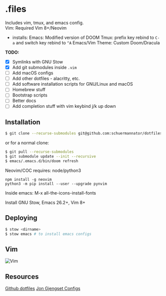 # .files
Includes vim, tmux, and emacs config.  
Vim: Required Vim 8+/Neovim
- installs:
Emacs: Modified version of DOOM
Tmux: prefix key rebind to `C-a` and switch key rebind to `^A`
Emacs/Vim Theme: Custom Doom/Dracula    

**TODO:**
- [x] Symlinks with GNU Stow
- [x] Add git submodules inside `.vim`  
- [ ] Add macOS configs
- [ ] Add other dotfiles - alacritty, etc. 
- [ ] Add software installation scripts for GNU/Linux and macOS
- [ ] Homebrew stuff
- [ ] Bootstrap scripts
- [ ] Better docs
- [ ] Add completion stuff with vim keybind j/k up down

## Installation
```bash
$ git clone --recurse-submodules git@github.com:schuermannator/dotfiles.git
```
or for a normal clone: 
```bash
$ git pull --recurse-submodules 
$ git submodule update --init --recursive
$ emacs/.emacs.d/bin/doom refresh
```

Neovim/COC requires: node/python3
```
npm install -g neovim
python3 -m pip install --user --upgrade pynvim
```

Inside emacs: M-x all-the-icons-install-fonts  

Install GNU Stow, Emacs 26.2+, Vim 8+  

## Deploying

``` bash
$ stow <dirname>
$ stow emacs # to install emacs configs
```

## Vim
![Vim](/vimdemo.png) 

## Resources
[Github dotfiles](http://dotfiles.github.io/)
[Jon Gjengset Configs](https://github.com/jonhoo/configs)


